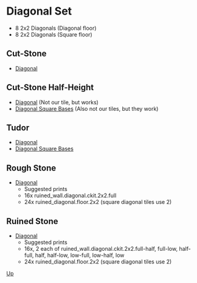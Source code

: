 # Diagonal Set

* 8 2x2 Diagonals (Diagonal floor)
* 8 2x2 Diagonals (Square floor)

## Cut-Stone

* [Diagonal](https://www.thingiverse.com/thing:1450949)

##  Cut-Stone Half-Height

* [Diagonal](https://www.thingiverse.com/thing:2428086) (Not our tile, but works)
* [Diagonal Square Bases](https://www.thingiverse.com/thing:2314886) (Also not our tiles, but they work)

## Tudor

* [Diagonal](https://www.thingiverse.com/thing:1669833)
* [Diagonal Square Bases](https://www.thingiverse.com/thing:1669832)

## Rough Stone

* [Diagonal](https://www.thingiverse.com/thing:2478671)
  * Suggested prints
  * 16x ruined_wall.diagonal.ckit.2x2.full
  * 24x ruined_diagonal.floor.2x2 (square diagonal tiles use 2)

## Ruined Stone

* [Diagonal](https://www.thingiverse.com/thing:2478671)
  * Suggested prints
  * 16x, 2 each of ruined_wall.diagonal.ckit.2x2.full-half, full-low, half-full, half, half-low, low-full, low-half, low
  * 24x ruined_diagonal.floor.2x2  (square diagonal tiles use 2)

[Up](README.md)
